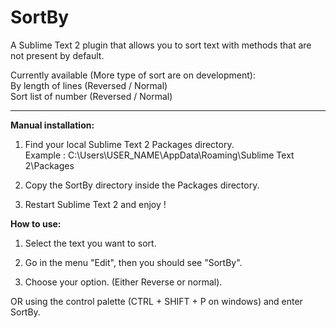 SortBy
======

A Sublime Text 2 plugin that allows you to sort text with methods that are not present by default.

Currently available (More type of sort are on development):
<br>By length of lines (Reversed / Normal)
<br>Sort list of number (Reversed / Normal)

-----
<b>Manual installation:</b>

1) Find your local Sublime Text 2 Packages directory.<br>
Example : C:\Users\USER_NAME\AppData\Roaming\Sublime Text 2\Packages
  
2) Copy the SortBy directory inside the Packages directory.

3) Restart Sublime Text 2 and enjoy !

<b>How to use:</b>

1) Select the text you want to sort.

2) Go in the menu "Edit", then you should see "SortBy".

3) Choose your option. (Either Reverse or normal).

OR using the control palette (CTRL + SHIFT + P on windows) and enter SortBy.
